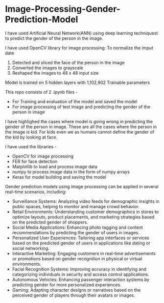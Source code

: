 # Image-Processing-Gender-Prediction-Model

I have used Artificial Neural Network(ANN) using deep learning techniquest to predict the gender of the person in the image.

I have used OpenCV library for image processing:
To normalize the imput date
1) Detected and sliced the face of the person in the image
2) Converted the images to grayscale
3) Reshaped the images to 48 x 48 input size

Model is trained on 5 hidden layers with 1,102,902 Trainable parameters

This repo consists of 2 .ipynb files -
- For Training and evaluation of the model and saved the model
- For image processing of test image and predicting the gender of the person in image

I have highlighed the cases where model is going wrong in predicting the gender of the person in image. These are all the cases where the person in the image is kid. For kids even we as humans cannot define the gender of the kid by looking at face.

I have used the libraries -
- OpenCV for image processing
- FER for face detection
- Matplotlib to load and process image data
- numpy to process image data in the form of numpy arrays
- Keras for model building and saving the model

Gender prediction models using image processing can be applied in several real-time scenarios, including:
- Surveillance Systems: Analyzing video feeds for demographic insights in public spaces, helping to monitor and manage crowd behavior.
- Retail Environments: Understanding customer demographics in stores to optimize layouts, product placements, and marketing strategies based on the predicted gender of shoppers.
- Social Media Applications: Enhancing photo tagging and content recommendations by predicting the gender of users in images.
- Personalized User Experiences: Tailoring app interfaces or services based on the predicted gender of users in applications like dating or social networking.
- Interactive Marketing: Engaging customers in real-time advertisements or promotions based on gender recognition in physical or virtual environments.
- Facial Recognition Systems: Improving accuracy in identifying and categorizing individuals in security and access control applications.
- Autonomous Vehicles: Enhancing passenger interaction systems by predicting gender for more personalized experiences.
- Gaming: Adapting character designs or narratives based on the perceived gender of players through their avatars or images.
